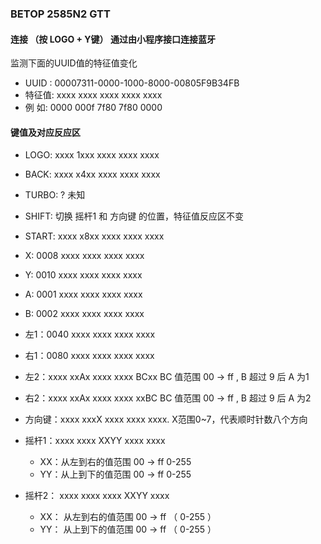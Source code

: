 ### BETOP 2585N2 GTT 

#### 连接 （按 LOGO + Y键） 通过由小程序接口连接蓝牙
监测下面的UUID值的特征值变化

 - UUID : 00007311-0000-1000-8000-00805F9B34FB
 - 特征值: xxxx xxxx xxxx xxxx xxxx 
 - 例  如:  0000 000f 7f80 7f80 0000

#### 键值及对应反应区
- LOGO: xxxx 1xxx xxxx xxxx xxxx
- BACK:  xxxx x4xx xxxx xxxx xxxx
- TURBO:  ? 未知
- SHIFT:  切换 摇杆1 和 方向键 的位置，特征值反应区不变
- START:  xxxx x8xx xxxx xxxx xxxx

- X: 0008 xxxx xxxx xxxx xxxx
- Y: 0010 xxxx xxxx xxxx xxxx
- A: 0001 xxxx xxxx xxxx xxxx
- B: 0002 xxxx xxxx xxxx xxxx

- 左1：0040 xxxx xxxx xxxx xxxx
- 右1：0080 xxxx xxxx xxxx xxxx

- 左2：xxxx xxAx xxxx xxxx BCxx  BC 值范围 00 -> ff , B 超过 9 后 A 为1
- 右2：xxxx xxAx xxxx xxxx xxBC  BC 值范围 00 -> ff , B 超过 9 后 A 为2

- 方向键：xxxx xxxX xxxx xxxx xxxx. X范围0~7，代表顺时针数八个方向

- 摇杆1：xxxx xxxx XXYY xxxx xxxx
  - XX：从左到右的值范围 00 -> ff  0-255
  - YY：从上到下的值范围 00 -> ff  0-255
- 摇杆2： xxxx xxxx xxxx XXYY xxxx
  - XX： 从左到右的值范围 00 -> ff （ 0-255 ）
  - YY： 从上到下的值范围 00 -> ff （ 0-255 ）